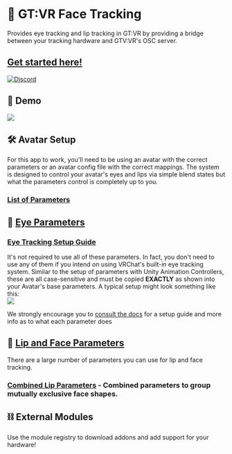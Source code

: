 # 👀 GT:VR Face Tracking

Provides eye tracking and lip tracking in GT:VR by providing a bridge between your tracking hardware and GTV:VR's OSC server.
## [Get started here!](https://docs.vrcft.io/docs/intro/getting-started)

[![Discord](https://discord.com/api/guilds/444433968201334787/widget.png)](https://discord.gg/FWSy7Ee)

## 🎥 Demo

[![](https://i.imgur.com/iQkw12C.jpg)](https://youtu.be/ZTVnh8aaf9U)

## 🛠 Avatar Setup

For this app to work, you'll need to be using an avatar with the correct parameters or an avatar config file with the correct mappings. The system is designed to control your avatar's eyes and lips via simple blend states but what the parameters control is completely up to you.

### [List of Parameters](https://docs.vrcft.io/docs/tutorial-avatars/tutorial-avatars-extras/parameters/)

## 👀 [Eye Parameters](https://docs.vrcft.io/docs/tutorial-avatars/tutorial-avatars-extras/parameters/#eye-tracking-parameters)

### [Eye Tracking Setup Guide](https://github.com/benaclejames/VRCFaceTracking/wiki/Eye-Tracking-Setup)

It's not required to use all of these parameters. In fact, you don't need to use any of them if you intend on using VRChat's built-in eye tracking system. Similar to the setup of parameters with Unity Animation Controllers, these are all case-sensitive and must be copied **EXACTLY** as shown into your Avatar's base parameters. A typical setup might look something like this:<br>
![](https://i.imgur.com/kfJD1Bl.png)

We strongly encourage you to [consult the docs](https://docs.vrcft.io) for a setup guide and more info as to what each parameter does

## :lips: [Lip and Face Parameters](https://docs.vrcft.io/docs/tutorial-avatars/tutorial-avatars-extras/parameters/#expression-tracking-parameters)

There are a large number of parameters you can use for lip and face tracking. 

### [Combined Lip Parameters](https://docs.vrcft.io/docs/tutorial-avatars/tutorial-avatars-extras/parameters/#addtional-simplified-tracking-parameters) - Combined parameters to group mutually exclusive face shapes.

## ⛓ External Modules

Use the module registry to download addons and add support for your hardware!

